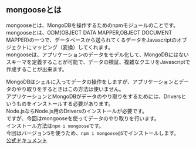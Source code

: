## mongooseとは
mongooseとは、MongoDBを操作するためのnpmモジュールのことです。  
mongooseとは、ODM(OBJECT DATA MAPPER,OBJECT DOCUMENT MAPPER)の一つで、データベースから送られてくるデータをJavascriptのオブジェクトにマッピング（変換）してくれます。  
mongooseは、アプリケーションのデータをモデル化して、MongoDBにはないスキーマを定義することが可能で、データの検証、複雑なクエリをJavascriptで作成することが出来ます。  

MongoDBはシェルに入ってデータの操作をしますが、アプリケーションとデータのやり取りをするときはこの方法は使いません。  
アプリケーションとMongoDBがデータのやり取りをするためには、Driversというものをインストールする必要があります。  
Node.jsならNode.js用のDriversのインストールが必要です。  
ですが、今回はmongooseを使ってデータのやり取りを行います。  
インストール方法は`npm i mongoose`です。  
今回はバージョン5を使うため、`npm i mongoose@5`でインストールします。  
[公式ドキュメント](https://mongoosejs.com/docs/5.x/)
